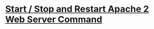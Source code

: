 # [Start / Stop and Restart Apache 2 Web Server Command](https://www.cyberciti.biz/faq/star-stop-restart-apache2-webserver/)
